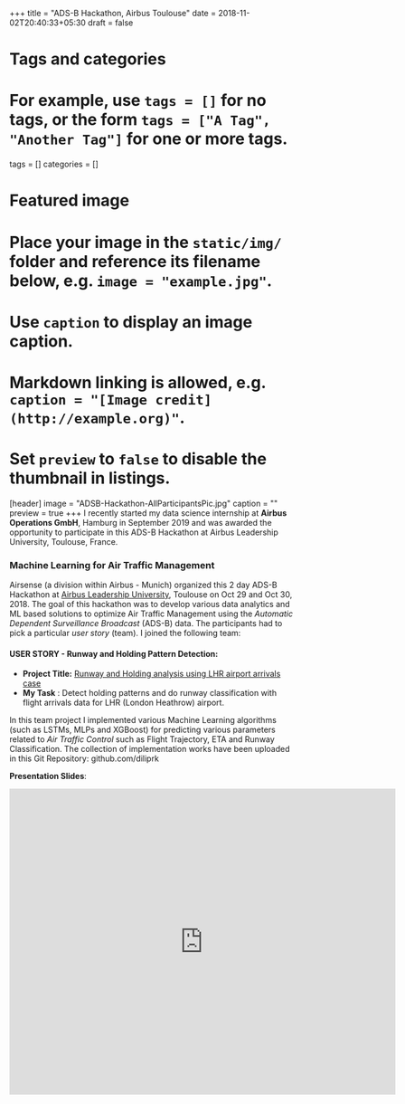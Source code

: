 +++
title = "ADS-B Hackathon, Airbus Toulouse"
date = 2018-11-02T20:40:33+05:30
draft = false

# Tags and categories
# For example, use `tags = []` for no tags, or the form `tags = ["A Tag", "Another Tag"]` for one or more tags.
tags = []
categories = []
# Featured image
# Place your image in the `static/img/` folder and reference its filename below, e.g. `image = "example.jpg"`.
# Use `caption` to display an image caption.
#   Markdown linking is allowed, e.g. `caption = "[Image credit](http://example.org)"`.
# Set `preview` to `false` to disable the thumbnail in listings.
[header]
image = "ADSB-Hackathon-AllParticipantsPic.jpg"
caption = ""
preview = true
+++
I recently started my data science internship at __Airbus Operations GmbH__, Hamburg in September 2019 and was awarded the opportunity to participate in this ADS-B Hackathon at Airbus Leadership University, Toulouse, France.
<!--more-->
### Machine Learning for Air Traffic Management
  Airsense (a division within Airbus - Munich) organized this 2 day ADS-B Hackathon at [Airbus Leadership University](https://www.airbus.com/newsroom/press-releases/en/2016/09/Airbus-Group-Opens-Leadership-University-In-Toulouse-.html), Toulouse on Oct 29 and Oct 30, 2018. The goal of this hackathon was to develop various data analytics and ML based solutions to optimize Air Traffic Management using the _Automatic Dependent Surveillance Broadcast_ (ADS-B) data. The participants had to pick a particular _user story_ (team). I joined the following team:<br>

#### USER STORY - Runway and Holding Pattern Detection:
*  **Project Title:** [Runway and Holding analysis using LHR airport arrivals case](https://communities.intra.corp/sites/ads-b/ADSB%20Hackathon%202018/ADS-B%20Hackathon_Outcome_Team3.pdf)
* **My Task** : Detect holding patterns and do runway classification with flight arrivals data for LHR (London Heathrow) airport.

 <!-- <p align="middle">
  <img src="https://communities.intra.corp/sites/ads-b/ADSBHackathon%202018%20Pictures/DSC01147.JPG" width="405" />
  <img src="https://communities.intra.corp/sites/ads-b/ADSBHackathon%202018%20Pictures/20181029_152053.jpg" width="308" />
</p> -->

In this team project I implemented  various Machine Learning algorithms (such as LSTMs, MLPs and XGBoost) for predicting various parameters related to _Air Traffic Control_ such as Flight Trajectory, ETA and Runway Classification. The collection of implementation works have been uploaded in this Git Repository: github.com/diliprk

**Presentation Slides**:
<iframe src="https://onedrive.live.com/embed?cid=6E68E8BA03D8E3A5&amp;resid=6E68E8BA03D8E3A5%2110866&amp;authkey=ACNSZHbM1l7dkXg&amp;em=2&amp;wdAr=1.7777777777777777" width="683px" height="541px" frameborder="0">This is an embedded <a target="_blank" href="https://office.com">Microsoft Office</a> presentation, powered by <a target="_blank" href="https://office.com/webapps">Office</a>.</iframe>
